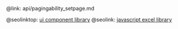 @link: api/pagingability_setpage.md

@seolinktop: [ui component library](https://webix.com)
@seolink: [javascript excel library](https://webix.com/widget/excel_viewer/)
